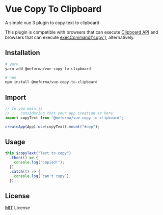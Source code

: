 # Vue Copy To Clipboard

A simple vue 3 plugin to copy text to clipboard.

This plugin is compatible with browsers that can execute [Clipboard API](https://developer.mozilla.org/en-US/docs/Web/API/Clipboard_API) and browsers that can execute [execCommand('copy')](https://developer.mozilla.org/pt-BR/docs/Web/API/Document/execCommand), alternatively.

## Installation

```bash
# yarn
yarn add @meforma/vue-copy-to-clipboard

# npm
npm install @meforma/vue-copy-to-clipboard
```

## Import

```js
// In you main.js
// ... considering that your app creation is here
import copyText from "@meforma/vue-copy-to-clipboard";

createApp(App).use(copyText).mount("#app");
```

## Usage

```js
this.$copyText("Text to copy")
  .then(() => {
    console.log("copied!");
  })
  .catch(() => {
    console.log(`can't copy`);
  });
```

## License

[MIT](LICENSE.txt) License
